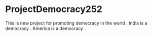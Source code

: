 # ProjectDemocracy252
This is new project for promoting democracy in the world .
India is a democracy .
America is a democracy .
